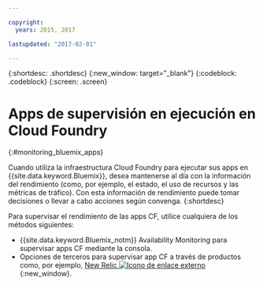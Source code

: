 ```yaml
---

copyright:
  years: 2015, 2017

lastupdated: "2017-02-01"

---
```



{:shortdesc: .shortdesc}
{:new_window: target="_blank"}
{:codeblock: .codeblock}
{:screen: .screen}


# Apps de supervisión en ejecución en Cloud Foundry
 {:#monitoring_bluemix_apps}

Cuando utiliza la infraestructura Cloud Foundry para ejecutar sus apps en {{site.data.keyword.Bluemix}}, desea mantenerse al día con la información del rendimiento (como, por ejemplo, el estado, el uso de recursos y las métricas de tráfico). Con esta información de rendimiento puede tomar decisiones o llevar a cabo acciones según convenga.
{:shortdesc}

Para supervisar el rendimiento de las apps CF, utilice cualquiera de los métodos siguientes:

* {{site.data.keyword.Bluemix_notm}} Availability Monitoring para supervisar apps CF mediante la consola.
* Opciones de terceros para supervisar app CF a través de productos como, por ejemplo, [New Relic ![Icono de enlace externo](../../../icons/launch-glyph.svg "Icono de enlace externo")](http://newrelic.com/){:new_window}.





